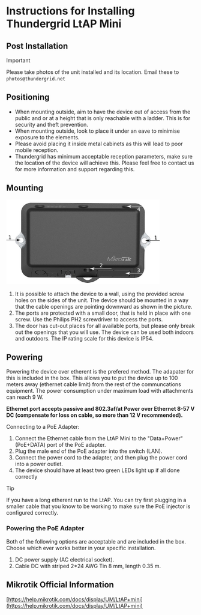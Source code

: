 # Instructions for Installing Thundergrid LtAP Mini
## Post Installation
> [!IMPORTANT]
> Please take photos of the unit installed and its location. Email these to ```photos@thundergrid.net```

## Positioning
* When mounting outside, aim to have the device out of access from the public and or at a height that is only reachable with a ladder. This is for security and theft prevention.
* When mounting outside, look to place it under an eave to minimise exposure to the elements.
* Please avoid placing it inside metal cabinets as this will lead to poor mobile reception.
* Thundergrid has minimum acceptable reception parameters, make sure the location of the device will achieve this. Please feel free to contact us for more information and support regarding this.

## Mounting
![ltap](https://github.com/Thundergrid149/Thundergrid-Installer-Instructions/blob/030dbc3b237191de3b219814e3e959084cd523d0/Files/ltap-mini-mounting.png)
1. It is possible to attach the device to a wall, using the provided screw holes on the sides of the unit. The device should be mounted in a way that the cable openings are pointing downward as shown in the picture.
2. The ports are protected with a small door, that is held in place with one screw. Use the Philips PH2 screwdriver to access the ports.
3. The door has cut-out places for all available ports, but please only break out the openings that you will use. The device can be used both indoors and outdoors. The IP rating scale for this device is IP54.

## Powering
Powering the device over etherent is the prefered method. The adapater for this is included in the box. This allows you to put the device up to 100 meters away (ethernet cable limit) from the rest of the communcations equipment. The power consumption under maximum load with attachments can reach 9 W.

**Ethernet port accepts passive and 802.3af/at Power over Ethernet 8-57 V DC (compensate for loss on cable, so more than 12 V recommended).**

Connecting to a PoE Adapter:
1. Connect the Ethernet cable from the LtAP Mini to the "Data+Power" (PoE+DATA) port of the PoE adapter.
2. Plug the male end of the PoE adapter into the switch (LAN).
3. Connect the power cord to the adapter, and then plug the power cord into a power outlet.
4. The device should have at least two green LEDs light up if all done correctly

> [!TIP]
> If you have a long etherent run to the LtAP. You can try first plugging in a smaller cable that you know to be working to make sure the PoE injector is configured correctly.

### Powering the PoE Adapter
Both of the following options are acceptable and are included in the box. Choose which ever works better in your specific installation.
1. DC power supply (AC electrical socket).
2. Cable DC with striped 2*24 AWG Tin 8 mm, length 0.35 m.

## Mikrotik Official Information
[https://help.mikrotik.com/docs/display/UM/LtAP+mini](https://help.mikrotik.com/docs/display/UM/LtAP+mini)
